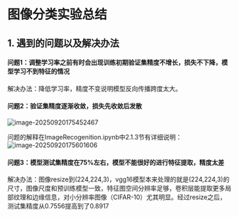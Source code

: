 # 图像分类实验总结

## 1. 遇到的问题以及解决办法

#### 问题1：调整学习率之前有时会出现训练初期验证集精度不增长，损失不下降，模型学习不到特征的情况

解决办法：降低学习率，精度不变说明模型反向传播跨度太大。

#### 问题2：验证集精度逐渐收敛，损失先收敛后发散

![image-20250920175452467](C:\Users\scott\AppData\Roaming\Typora\typora-user-images\image-20250920175452467.png)

问题的解释在ImageRecogenition.ipynb中2.1.3节有详细说明：
![image-20250920175601606](C:\Users\scott\AppData\Roaming\Typora\typora-user-images\image-20250920175601606.png)

#### 问题3：模型测试集精度在75%左右，模型不能很好的进行特征提取，精度太差

解决办法：图像resize到(224,224,3)，vgg16模型本来处理的就是(224,224,3)的尺寸，图像尺度和预训练模型一致，特征图空间分辨率足够，卷积层能提取更多局部纹理和边缘信息，对小分辨率图像（CIFAR-10）尤其明显。经过resize之后，测试集精度从0.7556提高到了0.8917

